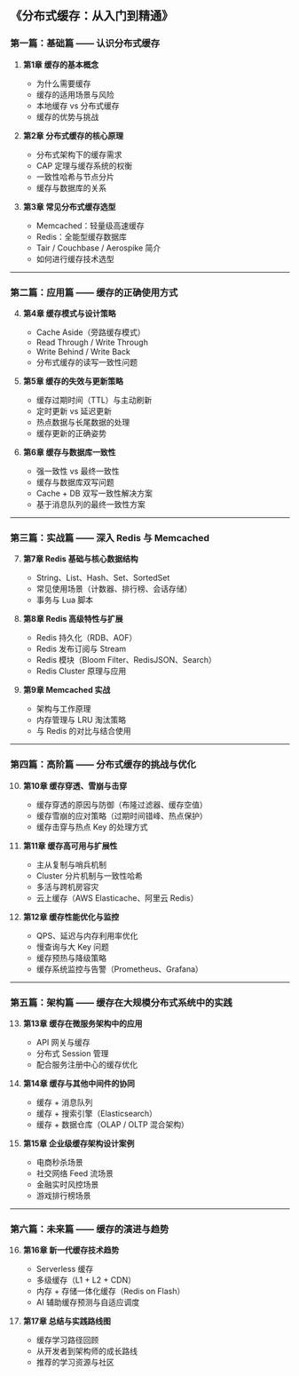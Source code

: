 ## 《分布式缓存：从入门到精通》

### **第一篇：基础篇 —— 认识分布式缓存**

1. **第1章 缓存的基本概念**

   * 为什么需要缓存
   * 缓存的适用场景与风险
   * 本地缓存 vs 分布式缓存
   * 缓存的优势与挑战

2. **第2章 分布式缓存的核心原理**

   * 分布式架构下的缓存需求
   * CAP 定理与缓存系统的权衡
   * 一致性哈希与节点分片
   * 缓存与数据库的关系

3. **第3章 常见分布式缓存选型**

   * Memcached：轻量级高速缓存
   * Redis：全能型缓存数据库
   * Tair / Couchbase / Aerospike 简介
   * 如何进行缓存技术选型

---

### **第二篇：应用篇 —— 缓存的正确使用方式**

4. **第4章 缓存模式与设计策略**

   * Cache Aside（旁路缓存模式）
   * Read Through / Write Through
   * Write Behind / Write Back
   * 分布式缓存的读写一致性问题

5. **第5章 缓存的失效与更新策略**

   * 缓存过期时间（TTL）与主动刷新
   * 定时更新 vs 延迟更新
   * 热点数据与长尾数据的处理
   * 缓存更新的正确姿势

6. **第6章 缓存与数据库一致性**

   * 强一致性 vs 最终一致性
   * 缓存与数据库双写问题
   * Cache + DB 双写一致性解决方案
   * 基于消息队列的最终一致性方案

---

### **第三篇：实战篇 —— 深入 Redis 与 Memcached**

7. **第7章 Redis 基础与核心数据结构**

   * String、List、Hash、Set、SortedSet
   * 常见使用场景（计数器、排行榜、会话存储）
   * 事务与 Lua 脚本

8. **第8章 Redis 高级特性与扩展**

   * Redis 持久化（RDB、AOF）
   * Redis 发布订阅与 Stream
   * Redis 模块（Bloom Filter、RedisJSON、Search）
   * Redis Cluster 原理与应用

9. **第9章 Memcached 实战**

   * 架构与工作原理
   * 内存管理与 LRU 淘汰策略
   * 与 Redis 的对比与结合使用

---

### **第四篇：高阶篇 —— 分布式缓存的挑战与优化**

10. **第10章 缓存穿透、雪崩与击穿**

    * 缓存穿透的原因与防御（布隆过滤器、缓存空值）
    * 缓存雪崩的应对策略（过期时间错峰、热点保护）
    * 缓存击穿与热点 Key 的处理方式

11. **第11章 缓存高可用与扩展性**

    * 主从复制与哨兵机制
    * Cluster 分片机制与一致性哈希
    * 多活与跨机房容灾
    * 云上缓存（AWS Elasticache、阿里云 Redis）

12. **第12章 缓存性能优化与监控**

    * QPS、延迟与内存利用率优化
    * 慢查询与大 Key 问题
    * 缓存预热与降级策略
    * 缓存系统监控与告警（Prometheus、Grafana）

---

### **第五篇：架构篇 —— 缓存在大规模分布式系统中的实践**

13. **第13章 缓存在微服务架构中的应用**

    * API 网关与缓存
    * 分布式 Session 管理
    * 配合服务注册中心的缓存优化

14. **第14章 缓存与其他中间件的协同**

    * 缓存 + 消息队列
    * 缓存 + 搜索引擎（Elasticsearch）
    * 缓存 + 数据仓库（OLAP / OLTP 混合架构）

15. **第15章 企业级缓存架构设计案例**

    * 电商秒杀场景
    * 社交网络 Feed 流场景
    * 金融实时风控场景
    * 游戏排行榜场景

---

### **第六篇：未来篇 —— 缓存的演进与趋势**

16. **第16章 新一代缓存技术趋势**

    * Serverless 缓存
    * 多级缓存（L1 + L2 + CDN）
    * 内存 + 存储一体化缓存（Redis on Flash）
    * AI 辅助缓存预测与自适应调度

17. **第17章 总结与实践路线图**

    * 缓存学习路径回顾
    * 从开发者到架构师的成长路线
    * 推荐的学习资源与社区
